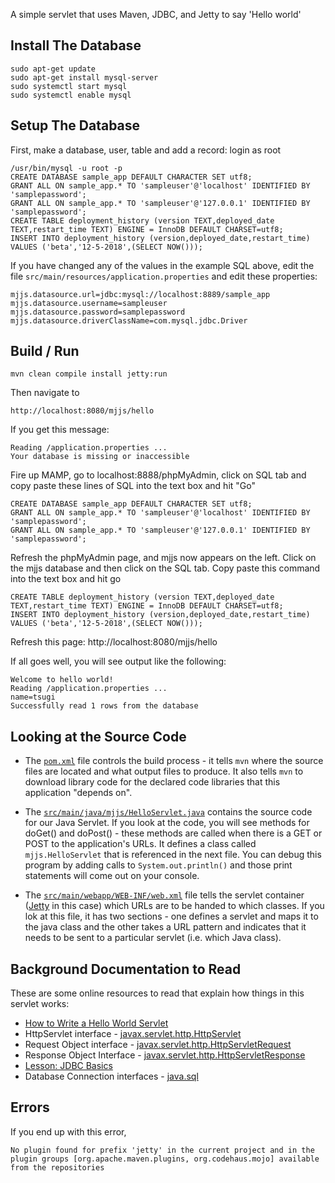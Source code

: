 
A simple servlet that uses Maven, JDBC, and Jetty to say 'Hello world'

Install The Database
------------------
    sudo apt-get update
    sudo apt-get install mysql-server
    sudo systemctl start mysql
    sudo systemctl enable mysql
    

Setup The Database
------------------

First, make a database, user, table and add a record:
login as root
    
    /usr/bin/mysql -u root -p
    CREATE DATABASE sample_app DEFAULT CHARACTER SET utf8;
    GRANT ALL ON sample_app.* TO 'sampleuser'@'localhost' IDENTIFIED BY 'samplepassword';
    GRANT ALL ON sample_app.* TO 'sampleuser'@'127.0.0.1' IDENTIFIED BY 'samplepassword';
    CREATE TABLE deployment_history (version TEXT,deployed_date TEXT,restart_time TEXT) ENGINE = InnoDB DEFAULT CHARSET=utf8;
    INSERT INTO deployment_history (version,deployed_date,restart_time) VALUES ('beta','12-5-2018',(SELECT NOW()));
    

If you have changed any of the values in the example SQL above, edit
the file `src/main/resources/application.properties` and edit these
properties:

    mjjs.datasource.url=jdbc:mysql://localhost:8889/sample_app
    mjjs.datasource.username=sampleuser
    mjjs.datasource.password=samplepassword
    mjjs.datasource.driverClassName=com.mysql.jdbc.Driver

Build / Run
-----------

    mvn clean compile install jetty:run

Then navigate to 

    http://localhost:8080/mjjs/hello

If you get this message:

    Reading /application.properties ...
    Your database is missing or inaccessible

Fire up MAMP, go to localhost:8888/phpMyAdmin, click on SQL tab and
copy paste these lines of SQL into the text box and hit "Go"

    CREATE DATABASE sample_app DEFAULT CHARACTER SET utf8;
    GRANT ALL ON sample_app.* TO 'sampleuser'@'localhost' IDENTIFIED BY 'samplepassword';
    GRANT ALL ON sample_app.* TO 'sampleuser'@'127.0.0.1' IDENTIFIED BY 'samplepassword';

Refresh the phpMyAdmin page, and mjjs now appears on the left.
Click on the mjjs database and then click on the SQL tab. 
Copy paste this command into the text box and hit go

    CREATE TABLE deployment_history (version TEXT,deployed_date TEXT,restart_time TEXT) ENGINE = InnoDB DEFAULT CHARSET=utf8;
    INSERT INTO deployment_history (version,deployed_date,restart_time) VALUES ('beta','12-5-2018',(SELECT NOW()));

Refresh this page: http://localhost:8080/mjjs/hello

If all goes well, you will see output like the following:

    Welcome to hello world!
    Reading /application.properties ...
    name=tsugi
    Successfully read 1 rows from the database


Looking at the Source Code
--------------------------

* The [`pom.xml`](https://github.com/csev/maven-jetty-jdbc-servlet/blob/master/pom.xml) file controls the build process - it tells `mvn` where the source files 
are located and what output files to produce.  It also tells `mvn` to download library code
for the declared code libraries that this application "depends on".

* The [`src/main/java/mjjs/HelloServlet.java`](https://github.com/csev/maven-jetty-jdbc-servlet/blob/master/src/main/java/mjjs/HelloServlet.java) contains the source code for our Java Servlet.
If you look at the code, you will see methods for doGet() and doPost() - these methods are
called when there is a GET or POST to the application's URLs.  It defines a class called
`mjjs.HelloServlet` that is referenced in the next file.   You can debug this program by 
adding calls to `System.out.println()` and those print statements will come out on your console.

* The [`src/main/webapp/WEB-INF/web.xml`](https://github.com/csev/maven-jetty-jdbc-servlet/blob/master/src/main/webapp/WEB-INF/web.xml) file tells the servlet container ([Jetty](http://www.eclipse.org/jetty/) in this case)
which URLs are to be handed to which classes.  If you lok at this file, it has two 
sections - one defines a servlet and maps it to the java class and the other takes a URL
pattern and indicates that it needs to be sent to a particular servlet (i.e. which Java class).

    
Background Documentation to Read
--------------------------------

These are some online resources to read that explain how things in this servlet works:

* [How to Write a Hello World Servlet](http://stackoverflow.com/questions/18821227/how-to-write-hello-world-servlet-example)
* HttpServlet interface - [javax.servlet.http.HttpServlet](http://docs.oracle.com/javaee/6/api/javax/servlet/http/HttpServlet.html)
* Request Object interface - [javax.servlet.http.HttpServletRequest](http://docs.oracle.com/javaee/6/api/javax/servlet/http/HttpServletRequest.html)
* Response Object Interface - [javax.servlet.http.HttpServletResponse](http://docs.oracle.com/javaee/6/api/javax/servlet/http/HttpServletResponse.html)
* [Lesson: JDBC Basics](https://docs.oracle.com/javase/tutorial/jdbc/basics/)
* Database Connection interfaces - [java.sql](http://docs.oracle.com/javase/7/docs/api/java/sql/package-summary.html)


Errors
------

If you end up with this error, 

    No plugin found for prefix 'jetty' in the current project and in the
    plugin groups [org.apache.maven.plugins, org.codehaus.mojo] available
    from the repositories


